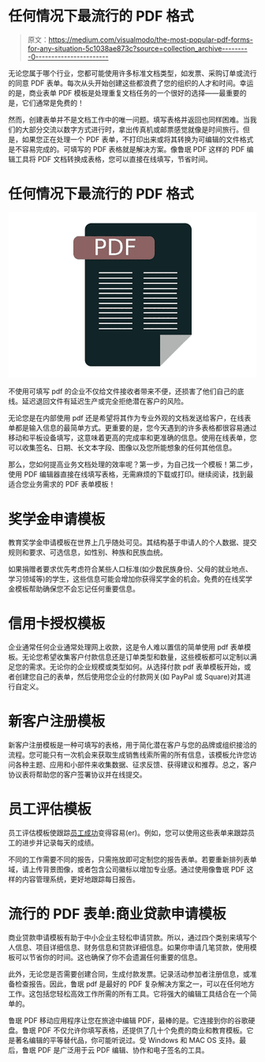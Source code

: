 # 任何情况下最流行的 PDF 格式

> 原文：<https://medium.com/visualmodo/the-most-popular-pdf-forms-for-any-situation-5c1038ae873c?source=collection_archive---------0----------------------->

无论您属于哪个行业，您都可能使用许多标准文档类型，如发票、采购订单或流行的同意 PDF 表单。每次从头开始创建这些都浪费了您的组织的人才和时间。幸运的是，商业表单 PDF 模板是处理重复文档任务的一个很好的选择——最重要的是，它们通常是免费的！

然而，创建表单并不是文档工作中的唯一问题。填写表格并返回也同样困难。当我们的大部分交流以数字方式进行时，拿出传真机或邮票感觉就像是时间旅行。但是，如果您正在处理一个 PDF 表单，不打印出来或将其转换为可编辑的文件格式是不容易完成的。可填写的 PDF 表格就是解决方案。像鲁珉 PDF 这样的 PDF 编辑工具将 PDF 文档转换成表格，您可以直接在线填写，节省时间。

# 任何情况下最流行的 PDF 格式

![](img/88437f67786a6040cd141d7689fae5a9.png)

不使用可填写 pdf 的企业不仅给文件接收者带来不便，还损害了他们自己的底线。延迟退回文件有延迟生产或完全拒绝潜在客户的风险。

无论您是在内部使用 pdf 还是希望将其作为专业外观的文档发送给客户，在线表单都是输入信息的最简单方式。更重要的是，您今天遇到的许多表格都很容易通过移动和平板设备填写，这意味着更高的完成率和更准确的信息。使用在线表单，您可以收集签名、日期、长文本字段、图像以及您所能想象的任何其他信息。

那么，您如何提高业务文档处理的效率呢？第一步，为自己找一个模板！第二步，使用 PDF 编辑器直接在线填写表格，无需麻烦的下载或打印。继续阅读，找到最适合您业务需求的 PDF 表单模板！

# 奖学金申请模板

教育奖学金申请模板在世界上几乎随处可见。其结构基于申请人的个人数据、提交规则和要求、可选信息，如性别、种族和民族血统。

如果捐赠者要求优先考虑符合某些人口标准(如少数民族身份、父母的就业地点、学习领域等)的学生，这些信息可能会增加你获得奖学金的机会。免费的在线奖学金模板帮助确保您不会忘记任何重要信息。

# 信用卡授权模板

企业通常任何企业通常处理网上收款，这是令人难以置信的简单使用 pdf 表单模板。无论您希望收集客户付款信息还是订单类型和数量，这些模板都可以定制以满足您的需求。无论你的企业规模或类型如何。从选择付款 pdf 表单模板开始，或者创建您自己的表单，然后使用您企业的付款网关(如 PayPal 或 Square)对其进行自定义。

# 新客户注册模板

新客户注册模板是一种可填写的表格，用于简化潜在客户与您的品牌或组织接洽的流程。您可能只有一次机会来获取生成销售线索所需的所有信息，该模板允许您访问各种主题、应用和小部件来收集数据、征求反馈、获得建议和推荐。总之，客户协议表将帮助您的客户签署协议并在线提交。

# 员工评估模板

员工评估模板使跟踪[员工成功](https://visualmodo.com/theme/employment-wordpress-theme/)变得容易(er)。例如，您可以使用这些表单来跟踪员工的进步并记录每天的成绩。

不同的工作需要不同的报告，只需拖放即可定制您的报告表单。若要重新排列表单域，请上传背景图像，或者包含公司徽标以增加专业感。通过使用像鲁珉 PDF 这样的内容管理系统，更好地跟踪每日报告。

# 流行的 PDF 表单:商业贷款申请模板

商业贷款申请模板有助于中小企业主轻松申请贷款。所以，通过四个类别来填写个人信息、项目详细信息、财务信息和贷款详细信息。如果你申请几笔贷款，使用模板可以节省你的时间。这也确保了你不会遗漏任何重要的信息。

此外，无论您是否需要创建合同，生成付款发票。记录活动参加者注册信息，或准备检查报告。因此，鲁珉 pdf 是最好的 PDF 复杂解决方案之一，可以在任何地方工作。这包括您轻松高效工作所需的所有工具。它将强大的编辑工具结合在一个简单的。

鲁珉 PDF 移动应用程序让您在旅途中编辑 PDF，最棒的是。它连接到你的谷歌硬盘。鲁珉 PDF 不仅允许你填写表格，还提供了几十个免费的商业和教育模板。它是著名编辑的平等替代品，你可能听说过。受 Windows 和 MAC OS 支持。最后，鲁珉 PDF 是广泛用于云 PDF 编辑、协作和电子签名的工具。